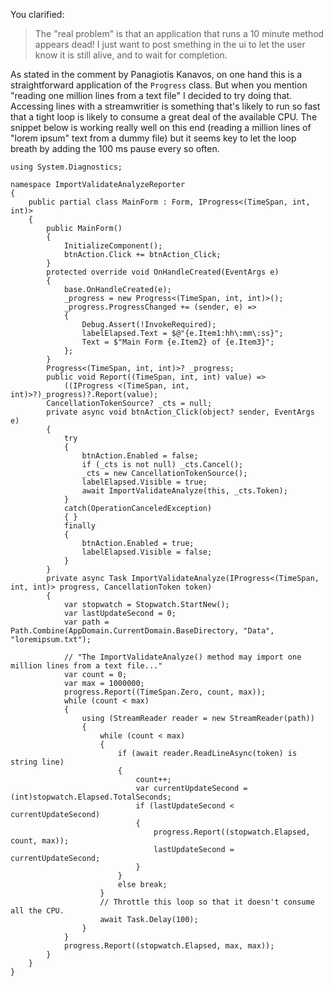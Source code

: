 You clarified:

> The "real problem" is that an application that runs a 10 minute method appears dead! I just want to post smething in the ui to let the user know it is still alive, and to wait for completion. 

As stated in the comment by Panagiotis Kanavos, on one hand this is a straightforward application of the `Progress` class. But when you mention "reading one million lines from a text file" I decided to try doing that. Accessing lines with a streamwritier is something that's likely to run so fast that a tight loop is likely to consume a great deal of the available CPU. The snippet below is working really well on this end (reading a million lines of "lorem ipsum" text from a dummy file) but it seems key to let the loop breath by adding the 100 ms pause every so often.

```
using System.Diagnostics;

namespace ImportValidateAnalyzeReporter
{
    public partial class MainForm : Form, IProgress<(TimeSpan, int, int)>
    {
        public MainForm()
        {
            InitializeComponent();
            btnAction.Click += btnAction_Click;
        }
        protected override void OnHandleCreated(EventArgs e)
        {
            base.OnHandleCreated(e);
            _progress = new Progress<(TimeSpan, int, int)>();
            _progress.ProgressChanged += (sender, e) =>
            {
                Debug.Assert(!InvokeRequired);
                labelElapsed.Text = $@"{e.Item1:hh\:mm\:ss}";
                Text = $"Main Form {e.Item2} of {e.Item3}";
            };
        }
        Progress<(TimeSpan, int, int)>? _progress;
        public void Report((TimeSpan, int, int) value) =>
            ((IProgress <(TimeSpan, int, int)>?)_progress)?.Report(value);
        CancellationTokenSource? _cts = null;
        private async void btnAction_Click(object? sender, EventArgs e)
        {
            try
            {
                btnAction.Enabled = false;
                if (_cts is not null) _cts.Cancel();
                _cts = new CancellationTokenSource();
                labelElapsed.Visible = true;
                await ImportValidateAnalyze(this, _cts.Token);
            }
            catch(OperationCanceledException)
            { }
            finally
            {
                btnAction.Enabled = true;
                labelElapsed.Visible = false;
            }
        }
        private async Task ImportValidateAnalyze(IProgress<(TimeSpan, int, int)> progress, CancellationToken token)
        {
            var stopwatch = Stopwatch.StartNew();
            var lastUpdateSecond = 0;
            var path = Path.Combine(AppDomain.CurrentDomain.BaseDirectory, "Data", "loremipsum.txt");

            // "The ImportValidateAnalyze() method may import one million lines from a text file..."
            var count = 0;
            var max = 1000000;
            progress.Report((TimeSpan.Zero, count, max));
            while (count < max)
            {
                using (StreamReader reader = new StreamReader(path))
                {
                    while (count < max)
                    {
                        if (await reader.ReadLineAsync(token) is string line)
                        {
                            count++;
                            var currentUpdateSecond = (int)stopwatch.Elapsed.TotalSeconds;
                            if (lastUpdateSecond < currentUpdateSecond)
                            {
                                progress.Report((stopwatch.Elapsed, count, max));
                                lastUpdateSecond = currentUpdateSecond;
                            }
                        }
                        else break;
                    }
                    // Throttle this loop so that it doesn't consume all the CPU.
                    await Task.Delay(100);
                }
            }
            progress.Report((stopwatch.Elapsed, max, max));
        }
    }
}
```